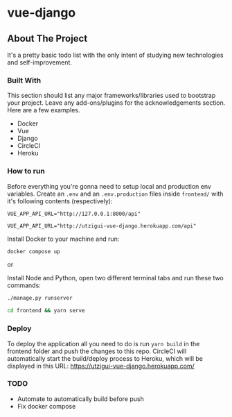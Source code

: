 # vue-django

<!-- ABOUT THE PROJECT -->

## About The Project

It's a pretty basic todo list with the only intent of studying new technologies and self-improvement.

### Built With

This section should list any major frameworks/libraries used to bootstrap your project. Leave any add-ons/plugins for the acknowledgements section. Here are a few examples.

- Docker
- Vue
- Django
- CircleCI
- Heroku

### How to run

Before everything you're gonna need to setup local and production env variables. Create an `.env` and an `.env.production` files inside `frontend/` with it's following contents (respectively):

```
VUE_APP_API_URL="http://127.0.0.1:8000/api"
```

```
VUE_APP_API_URL="http://utzigui-vue-django.herokuapp.com/api"
```

Install Docker to your machine and run:

```sh
docker compose up
```

or

Install Node and Python, open two different terminal tabs and run these two commands:

```sh
./manage.py runserver
```

```sh
cd frontend && yarn serve
```

### Deploy

To deploy the application all you need to do is run `yarn build` in the frontend folder and push the changes to this repo. CircleCI will automatically start the build/deploy process to Heroku, which will be displayed in this URL:
https://utzigui-vue-django.herokuapp.com/

### TODO

- Automate to automatically build before push
- Fix docker compose
